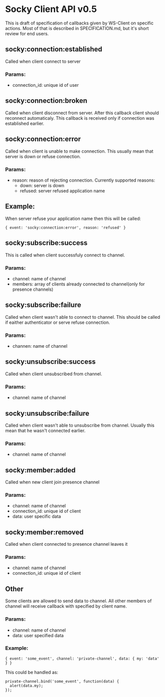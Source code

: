 # Socky Client API v0.5

This is draft of specification of callbacks given by WS-Client on specific actions. Most of that is described in SPECIFICATION.md, but it's short review for end users.

## socky:connection:established

Called when client connect to server

### Params:

- connection_id: unique id of user

## socky:connection:broken

Called when client disconnect from server. After this callback client should reconnect automaticaly. This callback is received only if connection was established earlier.

## socky:connection:error

Called when client is unable to make connection. This usually mean that server is down or refuse connection.

### Params:

- reason: reason of rejecting connection. Currently supported reasons:
  - down: server is down
  - refused: server refused application name

## Example:

When server refuse your application name then this will be called:

    { event: 'socky:connection:error', reason: 'refused' }

## socky:subscribe:success

This is called when client successfuly connect to channel.

### Params:

- channel: name of channel
- members: array of clients already connected to channel(only for presence channels)

## socky:subscribe:failure

Called when client wasn't able to connect to channel. This should be called if eaither authenticator or serve refuse connection.

### Params:

- channen: name of channel

## socky:unsubscribe:success

Called when client unsubscribed from channel.

### Params:

- channel: name of channel

## socky:unsubscribe:failure

Called when client wasn't able to unsubscribe from channel. Usually this mean that he wasn't connected earlier.

### Params:

- channel: name of channel

## socky:member:added

Called when new client join presence channel

### Params:

- channel: name of channel
- connection_id: unique id of client
- data: user specific data

## socky:member:removed

Called when client connected to presence channel leaves it

### Params:

- channel: name of channel
- connection_id: unique id of client

## Other

Some clients are allowed to send data to channel. All other members of channel will receive callback with specified by client name.

### Params:

- channel: name of channel
- data: user specified data

### Example:

    { event: 'some_event', channel: 'private-channel', data: { my: 'data' } }

This could be handled as:

    private-channel.bind('some_event', function(data) {
      alert(data.my);
    });
